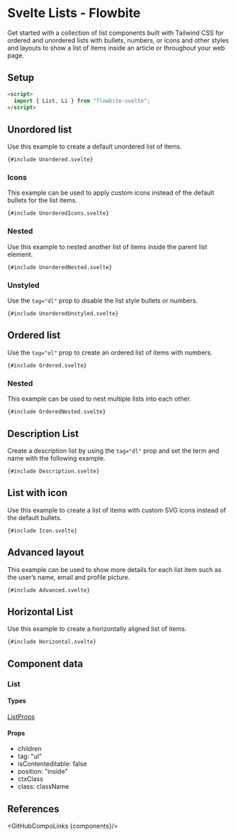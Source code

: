 # Svelte Lists - Flowbite

Get started with a collection of list components built with Tailwind CSS for ordered and unordered lists with bullets, numbers, or icons and other styles and layouts to show a list of items inside an article or throughout your web page.

## Setup

```html
<script>
  import { List, Li } from "flowbite-svelte";
</script>
```

## Unordored list

Use this example to create a default unordered list of items.

```svelte
{#include Unordered.svelte}
```

### Icons

This example can be used to apply custom icons instead of the default bullets for the list items.

```svelte
{#include UnorderedIcons.svelte}
```

### Nested

Use this example to nested another list of items inside the parent list element.

```svelte
{#include UnorderedNested.svelte}
```

### Unstyled

Use the `tag="dl"` prop to disable the list style bullets or numbers.

```svelte
{#include UnorderedUnstyled.svelte}
```

## Ordered list

Use the `tag="ol"` prop to create an ordered list of items with numbers.

```svelte
{#include Ordered.svelte}
```

### Nested

This example can be used to nest multiple lists into each other.

```svelte
{#include OrderedNested.svelte}
```

## Description List

Create a description list by using the `tag="dl"` prop and set the term and name with the following example.

```svelte
{#include Description.svelte}
```

## List with icon

Use this example to create a list of items with custom SVG icons instead of the default bullets.

```svelte
{#include Icon.svelte}
```

## Advanced layout

This example can be used to show more details for each list item such as the user’s name, email and profile picture.

```svelte
{#include Advanced.svelte}
```

## Horizontal List

Use this example to create a horizontally aligned list of items.

```svelte
{#include Horizontal.svelte}
```

## Component data

### List

#### Types

[ListProps](https://github.com/themesberg/flowbite-svelte/blob/main/src/lib/types.ts#L1949)

#### Props

- children
- tag: "ul"
- isContenteditable: false
- position: "inside"
- ctxClass
- class: className

## References

<GitHubCompoLinks {components}/>
